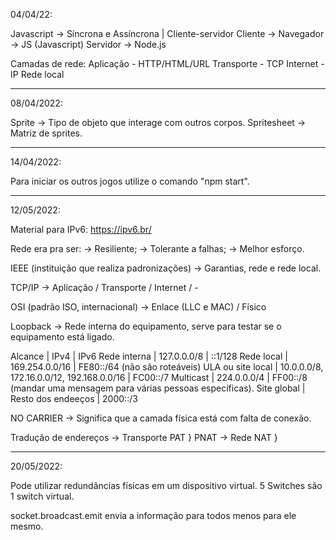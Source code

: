 04/04/22:

Javascript -> Síncrona e Assíncrona | Cliente-servidor 
Cliente -> Navegador -> JS (Javascript)
Servidor -> Node.js

Camadas de rede:
Aplicação - HTTP/HTML/URL
Transporte - TCP
Internet - IP
Rede local

----------------------------------------------------------------------------------

08/04/2022:

Sprite -> Tipo de objeto que interage com outros corpos.
Spritesheet -> Matriz de sprites.

----------------------------------------------------------------------------------

14/04/2022:

Para iniciar os outros jogos utilize o comando "npm start".

----------------------------------------------------------------------------------

12/05/2022:

Material para IPv6: https://ipv6.br/

Rede era pra ser:
-> Resiliente;
-> Tolerante a falhas;
-> Melhor esforço.

IEEE (instituição que realiza padronizações) -> Garantias, rede e rede local.

TCP/IP -> Aplicação / Transporte / Internet / -

OSI (padrão ISO, internacional) -> Enlace (LLC e MAC) / Físico

Loopback -> Rede interna do equipamento, serve para testar se o equipamento está ligado.

Alcance | IPv4 | IPv6
Rede interna | 127.0.0.0/8 | ::1/128
Rede local | 169.254.0.0/16 | FE80::/64 (não são roteáveis)
ULA ou site local | 10.0.0.0/8, 172.16.0.0/12, 192.168.0.0/16 | FC00::/7
Multicast | 224.0.0.0/4 | FF00::/8 (mandar uma mensagem para várias pessoas específicas).
Site global | Resto dos endeeços | 2000::/3

NO CARRIER -> Significa que a camada física está com falta de conexão.

Tradução de endereços
 -> Transporte PAT } PNAT
 -> Rede       NAT }

----------------------------------------------------------------------------------

20/05/2022:

Pode utilizar redundâncias físicas em um dispositivo virtual. 5 Switches são 1 switch virtual.

socket.broadcast.emit envia a informação para todos menos para ele mesmo.